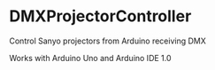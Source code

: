 DMXProjectorController
======================

Control Sanyo projectors from Arduino receiving DMX 

Works with Arduino Uno and Arduino IDE 1.0 
